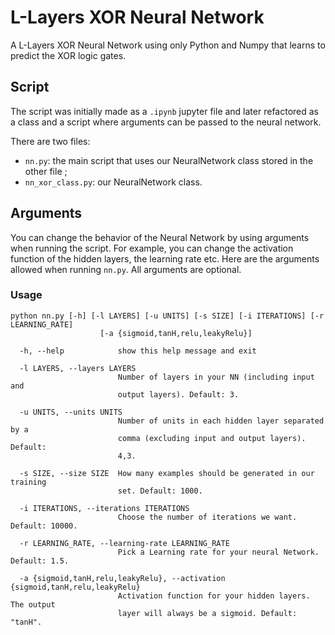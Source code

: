 # L-Layers XOR Neural Network

A L-Layers XOR Neural Network using only Python and Numpy that learns to predict the XOR logic gates.

## Script

The script was initially made as a `.ipynb` jupyter file and later refactored as a class and a script where arguments can be passed to the neural network.

There are two files:

* `nn.py`: the main script that uses our NeuralNetwork class stored in the other file ;
* `nn_xor_class.py`: our NeuralNetwork class.

## Arguments

You can change the behavior of the Neural Network by using arguments when running the script. For example, you can change the activation function of the hidden layers, the learning rate etc. Here are the arguments allowed when running `nn.py`. All arguments are optional.

### Usage

```
python nn.py [-h] [-l LAYERS] [-u UNITS] [-s SIZE] [-i ITERATIONS] [-r LEARNING_RATE]
                    [-a {sigmoid,tanH,relu,leakyRelu}]

  -h, --help            show this help message and exit

  -l LAYERS, --layers LAYERS
                        Number of layers in your NN (including input and
                        output layers). Default: 3.

  -u UNITS, --units UNITS
                        Number of units in each hidden layer separated by a
                        comma (excluding input and output layers). Default:
                        4,3.

  -s SIZE, --size SIZE  How many examples should be generated in our training
                        set. Default: 1000.

  -i ITERATIONS, --iterations ITERATIONS
                        Choose the number of iterations we want. Default: 10000.

  -r LEARNING_RATE, --learning-rate LEARNING_RATE
                        Pick a Learning rate for your neural Network. Default: 1.5.

  -a {sigmoid,tanH,relu,leakyRelu}, --activation {sigmoid,tanH,relu,leakyRelu}
                        Activation function for your hidden layers. The output
                        layer will always be a sigmoid. Default: "tanH".

```
